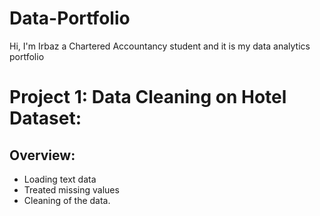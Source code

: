 # Data-Portfolio
Hi, I'm Irbaz a Chartered Accountancy student and it is my data analytics portfolio

# Project 1: Data Cleaning on Hotel Dataset:
## Overview:
- Loading text data
- Treated missing values
- Cleaning of the data.
